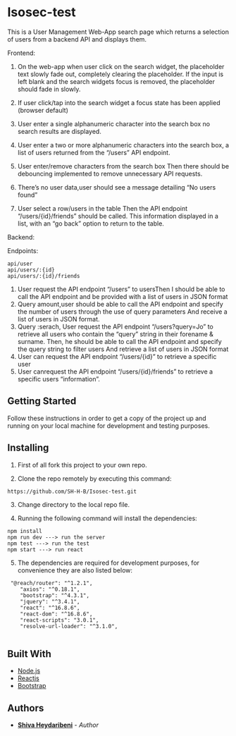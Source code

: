 # Isosec-test

This is a User Management Web-App search page which returns a selection of users from a backend API and displays
them.

Frontend:

1. On the web-app when user click on the search widget, the placeholder text slowly fade out, completely clearing
the placeholder. If the input is left blank and the search widgets focus is removed, the placeholder
should fade in slowly.
2. If user click/tap into the search widget a focus state has been applied (browser default)

3. User enter a single alphanumeric character into the search box no search results are displayed.

4. User enter a two or more alphanumeric characters into the search box, a list of users returned from the “/users” API endpoint.

5. User enter/remove characters from the search box
Then there should be debouncing implemented to remove unnecessary API requests.

6. There’s no user data,user should see a message detailing “No users found”

7. User select a row/users in the table
Then the API endpoint “/users/{id}/friends” should be called. This information displayed in a list,
with an “go back” option to return to the table.


Backend:

Endpoints:

```
api/user
api/users/:{id}
api/users/:{id}/friends

```

1. User request the API endpoint “/users” to usersThen I should be able to call the API endpoint and be provided with a list of users 
in JSON format
2. Query amount,user should be able to call the API endpoint and specify the number of users through the use of
query parameters
And receive a list of users in JSON format.
3. Query :serach, User request the API endpoint “/users?query=Jo” to retrieve all users who contain the
“query” string in their forename & surname.
Then, he should be able to call the API endpoint and specify the query string to filter users
And retrieve a list of users in JSON format
4. User can request the API endpoint “/users/{id}” to retrieve a specific user
5. User canrequest the API endpoint “/users/{id}/friends” to retrieve a specific users
“information”.



## Getting Started

Follow these instructions in order to get a copy of the project up and running on your local machine for development and testing purposes.

## Installing

1. First of all fork this project to your own repo.

2. Clone the repo remotely by executing this command:

```
https://github.com/SH-H-B/Isosec-test.git
```

3. Change directory to the local repo file.

4. Running the following command will install the dependencies:

```
npm install
npm run dev ---> run the server
npm test ---> run the test
npm start ---> run react
```

5. The dependencies are required for development purposes, for convenience they are also listed below:

```
 "@reach/router": "^1.2.1",
    "axios": "^0.18.1",
    "bootstrap": "^4.3.1",
    "jquery": "^3.4.1",
    "react": "^16.8.6",
    "react-dom": "^16.8.6",
    "react-scripts": "3.0.1",
    "resolve-url-loader": "^3.1.0",
    

```


## Built With

- [Node.js](https://nodejs.org/en/docs/)
- [Reactjs](https://reactjs.org/docs/getting-started.html)
- [Bootstrap](https://getbootstrap.com/docs/4.3/getting-started/introduction/)

## Authors

- **[Shiva Heydaribeni](https://github.com/SH-H-B)** - _Author_

